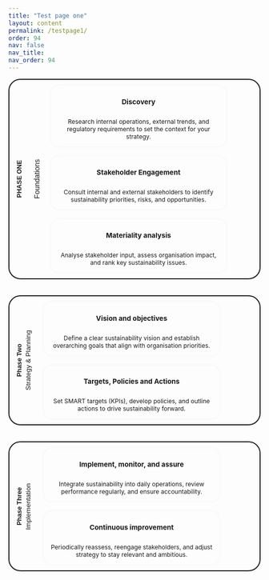 ```yaml
---
title: "Test page one"
layout: content
permalink: /testpage1/
order: 94
nav: false
nav_title: 
nav_order: 94
---
```



<div class="phase-section" style="background-color: var(--phase1-colour); border-color: var(--phase1-colour);">
  <div class="phase-wrapper">
   <div class="phase-label phase-label-title">PHASE ONE</div>
    <div class="phase-label phase-label-subtitle" style="background-color: var(--color-background);">Foundations</div>
    <div class="phase-card">
      <div class="phase-step">
      <div class="phase-step-title-bg" style="background-color: var(--phase1-colour);"><h3>Discovery</h3></div>
        <p>Research internal operations, external trends, and regulatory requirements to set the context for your strategy.</p>
      </div>
      <div class="phase-step">
        <div class="phase-step-title-bg" style="background-color: var(--phase1-colour);"><h3>Stakeholder Engagement</h3></div>
        <p>Consult internal and external stakeholders to identify sustainability priorities, risks, and opportunities.</p>
      </div>
      <div class="phase-step">
        <div class="phase-step-title-bg" style="background-color: var(--phase1-colour);"><h3>Materiality analysis</h3></div>
        <p>Analyse stakeholder input, assess organisation impact, and rank key sustainability issues.</p>
      </div>
    </div>
  </div>
</div>

<div class="phase-section" style="background-color: var(--phase2-colour); border-color: var(--phase2-colour);">
  <div class="phase-wrapper">
    <div class="phase-label phase-label-title">
      <div>
        <span>Phase Two</span>
        <span>Strategy &amp; Planning</span>
      </div>
    </div>
    <div class="phase-card">
      <div class="phase-step">
        <div class="phase-step-title-bg" style="background-color: var(--phase2-colour);"><h3>Vision and objectives</h3></div>
        <p>Define a clear sustainability vision and establish overarching goals that align with organisation priorities.</p>
      </div>
      <div class="phase-step">
        <div class="phase-step-title-bg" style="background-color: var(--phase2-colour);"><h3>Targets, Policies and Actions</h3></div>
        <p>Set SMART targets (KPIs), develop policies, and outline actions to drive sustainability forward.</p>
      </div>
    </div>
  </div>
</div>

<div class="phase-section" style="background-color: var(--phase3-colour); border-color: var(--phase3-colour);">
  <div class="phase-wrapper">
    <div class="phase-label phase-label-title">
      <div>
        <span>Phase Three</span>
        <span>Implementation</span>
      </div>
    </div>
    <div class="phase-card">
      <div class="phase-step">
        <div class="phase-step-title-bg" style="background-color: var(--phase3-colour);"><h3>Implement, monitor, and assure</h3></div>
        <p>Integrate sustainability into daily operations, review performance regularly, and ensure accountability.</p>
      </div>
      <div class="phase-step">
        <div class="phase-step-title-bg" style="background-color: var(--phase3-colour);"><h3>Continuous improvement</h3></div>
        <p>Periodically reassess, reengage stakeholders, and adjust strategy to stay relevant and ambitious.</p>
      </div>
    </div>
  </div>
</div>

<style>

.phase-section {
  margin-bottom: 2rem;
  border: 2px solid #204312;
  border-radius: 24px;
  padding: 0rem;
  display: flex;
  flex-wrap: wrap;
  align-items: stretch;
  gap: 1rem;
  width: 100%;
  box-sizing: border-box;
}

.phase-wrapper {
  display: flex;
  flex-direction: column;
  gap: 0rem;
  height: 100%;
  width: 100%;
  box-sizing: border-box;
}

.phase-label {
  writing-mode: vertical-rl;
  transform: rotate(180deg);
  padding: 0.75rem 0.75rem; /*[top/bottom] [left/right */
  display: flex;
  align-items: center;
  justify-content: center;
  border-radius: 24px;
  height: auto;
  flex: 0 0 auto;
  min-height: 60px;
  font-family: sans-serif;
  color: var(--color-primary);
}

.phase-label > div {
  display: flex;
  flex-direction: column;
  align-items: center;
  text-align: center;
  gap: 0.2rem;
}

.phase-label > div span:nth-child(2) {
  font-size: 0.85rem;
  font-weight: normal;
}

.phase-label-title {
  font-weight: bold;
  font-size: 0.8rem;

}

.phase-label-subtitle {
  background-color: #c8dbef;
  padding: 0.5rem 0.5rem;
  text-align: center;
  border-radius: 0px 24px 24px 0px; /* Top-left, top-right, b-right, b-left */
  box-sizing: border-box;
  font-size: 0.9rem;
}

.phase-card {
  flex: 1 1 100%;
  display: flex;
  flex-direction: row;
  width: 100%;
  box-sizing: border-box;
  gap: 0.25rem;
  flex-wrap: wrap;
  height: 100%;
  background: var(--color-background);
  border-radius: 0px 24px 24px 0px;
  padding: 0.25rem; /* Top, Right, Bottom, Left */
}

.phase-step {
  flex: 1;
  background: var(--color-background);
  padding: 0.75rem;
  border-radius: 16px;
  box-shadow: 0 0 0.4rem rgba(0,0,0,0.05);
  min-width: 240px;
  margin: 0.5rem;
  box-sizing: border-box;
  max-width: 350px;
}

.phase-step-title-bg {
  background-color: #edf5ed;
  border-radius: 12px;
  padding: 0.3rem 0.75rem;
  width: 100%;
  display: flex;
  align-items: center;
  justify-content: center;
  box-sizing: border-box;
}

.phase-step h3 {
  font-size: 0.85rem;
  margin-top: 0.45rem;
  margin-bottom: 0.45rem;
  text-align: left;
}

.phase-step p {
  margin-bottom: 0;
  font-size: 0.75rem;
  text-align: center;
}

@media (max-width: 768px) {
  .phase-section {
    flex-direction: column !important;
  }
  .phase-label {
    writing-mode: horizontal-tb !important;
    transform: none !important;
    text-align: center;
    width: 100%;
    justify-content: center !important;
    align-items: center !important;
    flex-direction: column;
  }
  .phase-label-subtitle {
    writing-mode: horizontal-tb !important;
    transform: none !important;
    text-align: center;
    width: 100%;
    justify-content: center !important;
    align-items: center !important;
    border-radius: 24px 24px 0px 0px; /* Top-left, top-right, b-right, b-left */
  }

  .phase-card{
    border-radius: 0px 0px 24px 24px; /* Top-left, top-right, b-right, b-left */
  }

  .phase-step {
    padding: 0.5rem;
  }
}

@media (min-width: 769px) {
  .phase-wrapper {
    flex-direction: row !important;
    align-items: stretch;
  }

  .phase-label {
    writing-mode: vertical-rl !important;
    transform: rotate(180deg) !important;
    width: auto !important;
    /* min-width: 40px; */
    flex-direction: row;
  }

  .phase-step {
    /* max-width: 300px; */
  }
}
</style>

